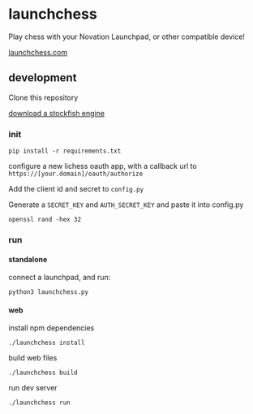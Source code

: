 # launchchess

Play chess with your Novation Launchpad, or other compatible device!

[launchchess.com](https://launchchess.com)

## development
Clone this repository

[download a stockfish engine](https://stockfishchess.org/download/)

### init

`pip install -r requirements.txt`

configure a new lichess oauth app, with a callback url to `https://[your.domain]/oauth/authorize`

Add the client id and secret to `config.py`

Generate a `SECRET_KEY` and `AUTH_SECRET_KEY` and  paste it into config.py

`openssl rand -hex 32`


### run

#### standalone
connect a launchpad, and run:

`python3 launchchess.py`

#### web
install npm dependencies

`./launchchess install`

build web files

`./launchchess build`

run dev server

`./launchchess run`
